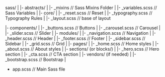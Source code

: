 
sass/
|
|- abstracts/
|  |- _mixins             // Sass Mixins Folder
|  |- _variables.scss     // Sass Variables
|
|- core/
|  |- _reset.scss         // Reset
|  |- _typography.scss    // Typography Rules
|  |- _layout.scss    // base of layout

|- components/
|  |- _buttons.scss       // Buttons
|  |- _carousel.scss      // Carousel
|  |- _slider.scss        // Slider
|
|- modules/
|  |- _navigation.scss    // Navigation
|  |- _header.scss        // Header
|  |- _footer.scss        // Footer
|  |- _sidebar.scss       // Sidebar
|  |- _grid.scss          // Grid
|
|- pages/
|  |- _home.scss          // Home styles
|  |- _about.scss         // About styles
|
|- sections/ (or blocks/)
|  |- _hero.scss          // Hero section
|  |- _cta.scss           // CTA section
|
|- vendors/ (if needed)
|  |- _bootstrap.scss     // Bootstrap
|
- app.scss                // Main Sass file